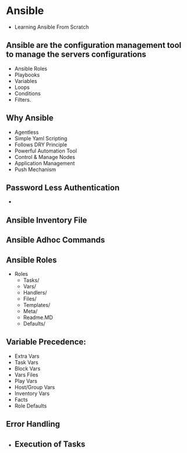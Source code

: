 # Ansible
- Learning Ansible From Scratch

## Ansible are the configuration management tool to manage the servers configurations
- Ansible Roles
- Playbooks
- Variables
- Loops
- Conditions
- Filters.

## Why Ansible
- Agentless 
- Simple Yaml Scripting
- Follows DRY Principle
- Powerful Automation Tool
- Control & Manage Nodes
- Application Management
- Push Mechanism

## Password Less Authentication
- 
## Ansible Inventory File

## Ansible Adhoc Commands

## Ansible Roles
- Roles
  - Tasks/
  - Vars/
  - Handlers/
  - Files/
  - Templates/
  - Meta/
  - Readme.MD
  - Defaults/

## Variable Precedence:
  - Extra Vars
  - Task Vars
  - Block Vars
  - Vars Files
  - Play Vars
  - Host/Group Vars
  - Inventory Vars
  - Facts
  - Role Defaults

## Error Handling
- Execution of Tasks
  - 
